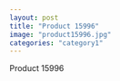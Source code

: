 ```yaml
---
layout: post
title: "Product 15996"
image: "product15996.jpg"
categories: "category1"
---
```

Product 15996
